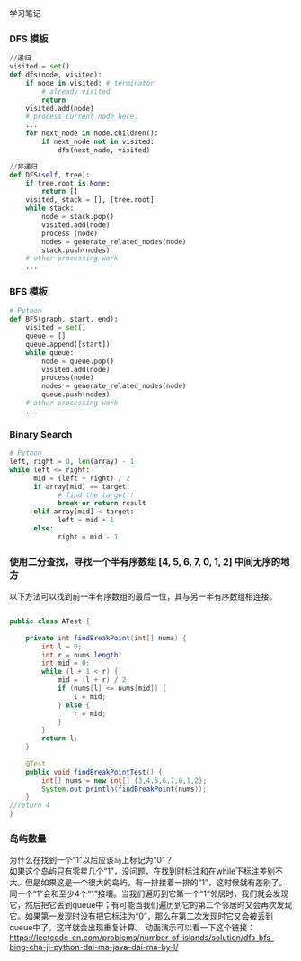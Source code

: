 学习笔记

### DFS 模板
```python
//递归
visited = set() 
def dfs(node, visited):
    if node in visited: # terminator
    	# already visited 
    	return 
	visited.add(node) 
	# process current node here. 
	...
	for next_node in node.children(): 
		if next_node not in visited: 
			dfs(next_node, visited)

```

```python
//非递归
def DFS(self, tree): 
	if tree.root is None: 
		return [] 
	visited, stack = [], [tree.root]
	while stack: 
		node = stack.pop() 
		visited.add(node)
		process (node) 
		nodes = generate_related_nodes(node) 
		stack.push(nodes) 
	# other processing work 
	...

```

### BFS 模板
```python
# Python
def BFS(graph, start, end):
    visited = set()
	queue = [] 
	queue.append([start]) 
	while queue: 
		node = queue.pop() 
		visited.add(node)
		process(node) 
		nodes = generate_related_nodes(node) 
		queue.push(nodes)
	# other processing work 
	...
```

### Binary Search
```python
# Python
left, right = 0, len(array) - 1 
while left <= right: 
	  mid = (left + right) / 2 
	  if array[mid] == target: 
		    # find the target!! 
		    break or return result 
	  elif array[mid] < target: 
		    left = mid + 1 
	  else: 
		    right = mid - 1

```

### 使用二分查找，寻找一个半有序数组 [4, 5, 6, 7, 0, 1, 2] 中间无序的地方

以下方法可以找到前一半有序数组的最后一位，其与另一半有序数组相连接。
```java

public class ATest {    
    
    private int findBreakPoint(int[] nums) {
        int l = 0;
        int r = nums.length;
        int mid = 0;
        while (l + 1 < r) {
            mid = (l + r) / 2;
            if (nums[l] <= nums[mid]) {
                l = mid;
            } else {
                r = mid;
            }
        }
        return l;
    }
                    
    @Test
    public void findBreakPointTest() {
        int[] nums = new int[] {3,4,5,6,7,0,1,2};
        System.out.println(findBreakPoint(nums));
    }
//return 4
}
```

### 岛屿数量
为什么在找到一个“1”以后应该马上标记为“0”？  
如果这个岛屿只有零星几个“1”，没问题，在找到时标注和在while下标注差别不大。但是如果这是一个很大的岛屿，有一排接着一排的“1”，这时候就有差别了。同一个“1”会和至少4个“1”接壤。当我们遍历到它第一个“1”邻居时，我们就会发现它，然后把它丢到queue中；有可能当我们遍历到它的第二个邻居时又会再次发现它。如果第一发现时没有把它标注为“0”，那么在第二次发现时它又会被丢到queue中了。这样就会出现重复计算。
动画演示可以看一下这个链接：https://leetcode-cn.com/problems/number-of-islands/solution/dfs-bfs-bing-cha-ji-python-dai-ma-java-dai-ma-by-l/